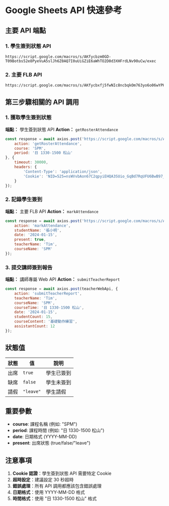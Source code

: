 # Google Sheets API 快速參考

## 主要 API 端點

### 1. 學生簽到狀態 API
```
https://script.google.com/macros/s/AKfycbzm0GD-T09Botbs52e8PyeVuA5slJh6Z0AQ7I0uUiGZiE6aWhTO2D0d3XHFrdLNv90uCw/exec
```

### 2. 主要 FLB API
```
https://script.google.com/macros/s/AKfycbxfj5fwNIc8ncbqkOm763yo6o06wYPHm2nbfd_1yLkHlakoS9FtYfYJhvGCaiAYh_vjIQ/exec
```

## 第三步驟相關的 API 調用

### 1. 獲取學生簽到狀態

**端點：** 學生簽到狀態 API
**Action：** `getRosterAttendance`

```javascript
const response = await axios.post('https://script.google.com/macros/s/AKfycbzm0GD-T09Botbs52e8PyeVuA5slJh6Z0AQ7I0uUiGZiE6aWhTO2D0d3XHFrdLNv90uCw/exec', {
    action: 'getRosterAttendance',
    course: 'SPM',
    period: '日 1330-1500 松山'
}, {
    timeout: 30000,
    headers: {
        'Content-Type': 'application/json',
        'Cookie': 'NID=525=nsWVvbAon67C2qpyiEHQA3SUio_GqBd7RqUFU6BwB97_4LHggZxLpDgSheJ7WN4w3Z4dCQBiFPG9YKAqZgAokFYCuuQw04dkm-FX9-XHAIBIqJf1645n3RZrg86GcUVJOf3gN-5eTHXFIaovTmgRC6cXllv82SnQuKsGMq7CHH60XDSwyC99s9P2gmyXLppI'
    }
});
```

### 2. 記錄學生簽到

**端點：** 主要 FLB API
**Action：** `markAttendance`

```javascript
const response = await axios.post('https://script.google.com/macros/s/AKfycbxfj5fwNIc8ncbqkOm763yo6o06wYPHm2nbfd_1yLkHlakoS9FtYfYJhvGCaiAYh_vjIQ/exec', {
    action: 'markAttendance',
    studentName: '張小明',
    date: '2024-01-15',
    present: true,
    teacherName: 'Tim',
    courseName: 'SPM'
});
```

### 3. 提交講師簽到報告

**端點：** 講師專屬 Web API
**Action：** `submitTeacherReport`

```javascript
const response = await axios.post(teacherWebApi, {
    action: 'submitTeacherReport',
    teacherName: 'Tim',
    courseName: 'SPM',
    courseTime: '日 1330-1500 松山',
    date: '2024-01-15',
    studentCount: 15,
    courseContent: '基礎動作練習',
    assistantCount: 12
});
```

## 狀態值

| 狀態 | 值 | 說明 |
|------|----|----|
| 出席 | `true` | 學生已簽到 |
| 缺席 | `false` | 學生未簽到 |
| 請假 | `"leave"` | 學生請假 |

## 重要參數

- **course**: 課程名稱 (例如: "SPM")
- **period**: 課程時間 (例如: "日 1330-1500 松山")
- **date**: 日期格式 (YYYY-MM-DD)
- **present**: 出席狀態 (true/false/"leave")

## 注意事項

1. **Cookie 認證**：學生簽到狀態 API 需要特定 Cookie
2. **超時設定**：建議設定 30 秒超時
3. **錯誤處理**：所有 API 調用都應該包含錯誤處理
4. **日期格式**：使用 YYYY-MM-DD 格式
5. **時間格式**：使用 "日 1330-1500 松山" 格式
